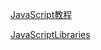 [JavaScript教程](/编程语言/javascript/JavaScriptTutorial.md)

[JavaScriptLibraries](/编程语言/javascript/JavaScriptLibraries.md)
